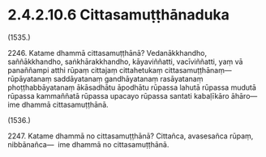 # 2.4.2.10.6 Cittasamuṭṭhānaduka

(1535.)

2246\. Katame dhammā cittasamuṭṭhānā? Vedanākkhandho, saññākkhandho, saṅkhārakkhandho, kāyaviññatti, vacīviññatti, yaṃ vā panaññampi atthi rūpaṃ cittajaṃ cittahetukaṃ cittasamuṭṭhānaṃ—  rūpāyatanaṃ saddāyatanaṃ gandhāyatanaṃ rasāyatanaṃ phoṭṭhabbāyatanaṃ ākāsadhātu āpodhātu rūpassa lahutā rūpassa mudutā rūpassa kammaññatā rūpassa upacayo rūpassa santati kabaḷīkāro āhāro—  ime dhammā cittasamuṭṭhānā.

(1536.)

2247\. Katame dhammā no cittasamuṭṭhānā? Cittañca, avasesañca rūpaṃ, nibbānañca—  ime dhammā no cittasamuṭṭhānā.
